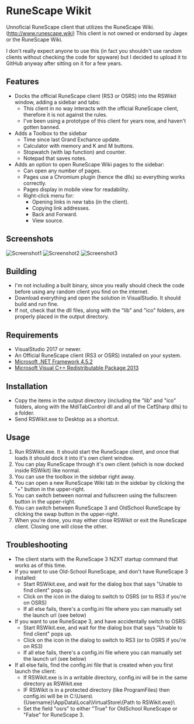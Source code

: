 # RuneScape Wikit

Unnoficial RuneScape client that utilizes the RuneScape Wiki. (http://www.runescape.wiki)
This client is not owned or endorsed by Jagex or the RuneScape Wiki.

I don't really expect anyone to use this (in fact you shouldn't use random clients without checking the code for spyware) but I decided to upload it to GitHub anyway after sitting on it for a few years.

## Features

* Docks the official RuneScape client (RS3 or OSRS) into the RSWikit window, adding a sidebar and tabs:
  * This client in no way interacts with the official RuneScape client, therefore it is not against the rules.
  * I've been using a prototype of this client for years now, and haven't gotten banned.
* Adds a Toolbox to the sidebar
  * Time since last Grand Exchance update.
  * Calculator with memory and K and M buttons.
  * Stopwatch (with lap function) and counter.
  * Notepad that saves notes.
* Adds an option to open RuneScape Wiki pages to the sidebar:
  * Can open any number of pages.
  * Pages use a Chromium plugin (hence the dlls) so everything works correctly.
  * Pages display in mobile view for readability.
  * Right-click menu for:
    * Opening links in new tabs (in the client).
	* Copying link addresses.
	* Back and Forward.
	* View source.

## Screenshots
![Screenshot1](/Screenshot1.png?raw=true "Screenshot1")
![Screenshot2](/Screenshot2.png?raw=true "Screenshot2")
![Screenshot3](/Screenshot3.png?raw=true "Screenshot3")

## Building
* I'm not including a built binary, since you really should check the code before using any random client you find on the internet.
* Download everything and open the solution in VisualStudio. It should build and run fine.
* If not, check that the dll files, along with the "lib" and "ico" folders, are properly placed in the output directory.

## Requirements
* VisualStudio 2017 or newer.
* An Official RuneScape client (RS3 or OSRS) installed on your system.
* [Microsoft .NET Framework 4.5.2](https://dotnet.microsoft.com/download/dotnet-framework-runtime/net452)
* [Microsoft Visual C++ Redistributable Package 2013](https://support.microsoft.com/en-us/help/2977003/the-latest-supported-visual-c-downloads)

## Installation
* Copy the items in the output directory (including the "lib" and "ico" folders, along with the MdiTabControl dll and all of the CefSharp dlls) to a folder.
* Send RSWikit.exe to Desktop as a shortcut.

## Usage
1. Run RSWikit.exe. It should start the RuneScape client, and once that loads it should dock it into it's own client window.
2. You can play RuneScape through it's own client (which is now docked inside RSWikit) like normal.
3. You can use the toolbox in the sidebar right away.
4. You can open a new RuneScape Wiki tab in the sidebar by clicking the "+" button in the upper-right.
5. You can switch between normal and fullscreen using the fullscreen button in the upper-right.
6. You can switch between RuneScape 3 and OldSchool RuneScape by clicking the swap button in the upper-right.
6. When you're done, you may either close RSWikit or exit the RuneScape client. Closing one will close the other.

## Troubleshooting
* The client starts with the RuneScape 3 NZXT startup command that works as of this time.
* If you want to use Old-School RuneScape, and don't have RuneScape 3 installed:
  * Start RSWikit.exe, and wait for the dialog box that says "Unable to find client" pops up.
  * Click on the icon in the dialog to switch to OSRS (or to RS3 if you're on OSRS)
  * If all else fails, there's a config.ini file where you can manually set the launch url (see below)
* If you want to use RuneScape 3, and have accidentally switch to OSRS:
  * Start RSWikit.exe, and wait for the dialog box that says "Unable to find client" pops up.
  * Click on the icon in the dialog to switch to RS3 (or to OSRS if you're on RS3)
  * If all else fails, there's a config.ini file where you can manually set the launch url (see below)
* If all else fails, find the config.ini file that is created when you first launch the client:
    * If RSWikit.exe is in a writable directory, config.ini will be in the same directory as RSWikit.exe
    * IF RSWikit is in a protected directory (like ProgramFiles) then config.ini will be in C:\Users\\{Username}\AppData\Local\VirtualStore\\{Path to RSWikit.exe}\
	* Set the field "osrs" to either "True" for OldSchool RuneScape or "False" for RuneScape 3.